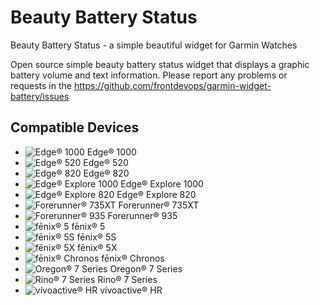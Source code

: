 # Beauty Battery Status
Beauty Battery Status - a simple beautiful widget for Garmin Watches

Open source simple beauty battery status widget that displays a graphic battery volume and text information.
Please report any problems or requests in the https://github.com/frontdevops/garmin-widget-battery/issues

## Compatible Devices
<ul class="list-unstyled top-m"> <li> <img src="https://static.garmincdn.com/de/products/010-01161-01/g/cf-sm.jpg" alt="Edge® 1000"/> <span>Edge® 1000</span> </li> <li> <img src="https://static.garmincdn.com/en/products/010-01368-00/v/cf-sm.jpg" alt="Edge® 520"/> <span>Edge® 520</span> </li> <li> <img src="https://static.garmincdn.com/en/products/010-01626-00/g/cf-sm.jpg" alt="Edge® 820"/> <span>Edge® 820</span> </li> <li> <img src="https://static.garmincdn.com/en/products/010-01527-00/g/cf-sm.jpg" alt="Edge® Explore 1000"/> <span>Edge® Explore 1000</span> </li> <li> <img src="https://static.garmincdn.com/en/products/010-01626-02/g/cf-sm.jpg" alt="Edge® Explore 820"/> <span>Edge® Explore 820</span> </li> <li> <img src="https://static.garmincdn.com/en/products/010-01614-00/v/cf-sm.jpg" alt="Forerunner® 735XT"/> <span>Forerunner® 735XT</span> </li> <li> <img src="https://static.garmincdn.com/en/products/010-01746-00/v/cf-sm.jpg" alt="Forerunner® 935"/> <span>Forerunner® 935</span> </li> <li> <img src="https://static.garmincdn.com/en/products/010-01688-00/v/cf-sm.jpg" alt="fēnix® 5"/> <span>fēnix® 5</span> </li> <li> <img src="https://static.garmincdn.com/en/products/010-01685-00/v/cf-md.jpg" alt="fēnix® 5S"/> <span>fēnix® 5S</span> </li> <li> <img src="https://static.garmincdn.com/en/products/010-01733-00/v/cf-md.jpg" alt="fēnix® 5X"/> <span>fēnix® 5X</span> </li> <li> <img src="https://static.garmincdn.com/en/products/010-01957-00/v/cf-sm.jpg" alt="fēnix® Chronos"/> <span>fēnix® Chronos</span> </li> <li> <img src="https://static.garmincdn.com/en/products/010-01672-20/g/cf-sm.jpg" alt="Oregon® 7 Series"/> <span>Oregon® 7 Series</span> </li> <li> <img src="https://static.garmincdn.com/en/products/010-01958-01/g/cf-sm.jpg" alt="Rino® 7 Series"/> <span>Rino® 7 Series</span> </li> <li> <img src="https://static.garmincdn.com/en/products/010-01605-03/g/cf-sm.jpg" alt="vívoactive® HR"/> <span>vívoactive® HR</span> </li> </ul>
